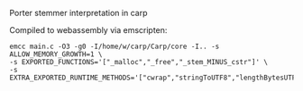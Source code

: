 
Porter stemmer interpretation in carp

Compiled to webassembly via emscripten:

```
emcc main.c -O3 -g0 -I/home/w/carp/Carp/core -I.. -s ALLOW_MEMORY_GROWTH=1 \
-s EXPORTED_FUNCTIONS='["_malloc","_free","_stem_MINUS_cstr"]' \
-s EXTRA_EXPORTED_RUNTIME_METHODS='["cwrap","stringToUTF8","lengthBytesUTF8","UTF8ToString"]'
```

